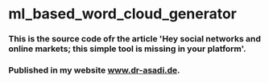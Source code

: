 # ml_based_word_cloud_generator
### This is the source code ofr the article 'Hey social networks and online markets; this simple tool is missing in your platform'.
### Published in my website www.dr-asadi.de. 